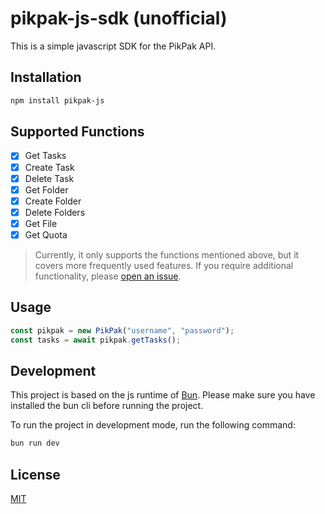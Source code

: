# pikpak-js-sdk (unofficial)

This is a simple javascript SDK for the PikPak API.

## Installation

```bash
npm install pikpak-js
```

## Supported Functions

- [x] Get Tasks
- [x] Create Task
- [x] Delete Task
- [x] Get Folder
- [x] Create Folder
- [x] Delete Folders
- [x] Get File
- [x] Get Quota

> Currently, it only supports the functions mentioned above, but it covers more frequently used features. If you require additional functionality, please [open an issue](https://github.com/chris-lsn/pikpak-js-sdk/issues/new).

## Usage

```javascript
const pikpak = new PikPak("username", "password");
const tasks = await pikpak.getTasks();
```

## Development

This project is based on the js runtime of [Bun](https://github.com/oven-sh/bun). Please make sure you have installed the bun cli before running the project.

To run the project in development mode, run the following command:

```bash
bun run dev
```

## License

[MIT](https://choosealicense.com/licenses/mit/)
